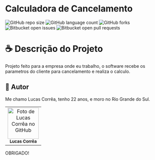 # Calculadora de Cancelamento

![GitHub repo size](https://img.shields.io/github/repo-size/correa0105/CalculadoraDeCancelamento-UsinaDoCorpo?style=for-the-badge)
![GitHub language count](https://img.shields.io/github/languages/count/correa0105/CalculadoraDeCancelamento-UsinaDoCorpo?style=for-the-badge)
![GitHub forks](https://img.shields.io/github/forks/correa0105/CalculadoraDeCancelamento-UsinaDoCorpo?style=for-the-badge)
![Bitbucket open issues](https://img.shields.io/bitbucket/issues/correa0105/CalculadoraDeCancelamento-UsinaDoCorpo?style=for-the-badge)
![Bitbucket open pull requests](https://img.shields.io/bitbucket/pr-raw/correa0105/CalculadoraDeCancelamento-UsinaDoCorpo?style=for-the-badge)

# ☕ Descrição do Projeto

Projeto feito para a empresa onde eu trabalho, o software recebe os parametros do cliente para cancelamento e realiza o calculo.

## 🤝 Autor

Me chamo Lucas Corrêa, tenho 22 anos, e moro no Rio Grande do Sul.

<table>
  <tr>
    <td align="center">
      <a href="https://www.linkedin.com/in/correalucas0105/">
        <img src="https://media-exp1.licdn.com/dms/image/C4D03AQH5e4dHCNg-lA/profile-displayphoto-shrink_200_200/0/1656952608892?e=1664409600&v=beta&t=I5TvYIy4Bs9zaQYMGjhgjBxbcS2jwh3ubYGcJU3boLk" width="100px;" alt="Foto de Lucas Corrêa no GitHub"/><br>
        <sub>
            <b>Lucas Corrêa</b>
        </sub>
      </a>
    </td>
</table>

OBRIGADO!
